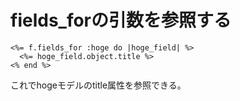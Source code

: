# fields_forの引数を参照する

```
<%= f.fields_for :hoge do |hoge_field| %>
  <%= hoge_field.object.title %>
<% end %>
```

これでhogeモデルのtitle属性を参照できる。
